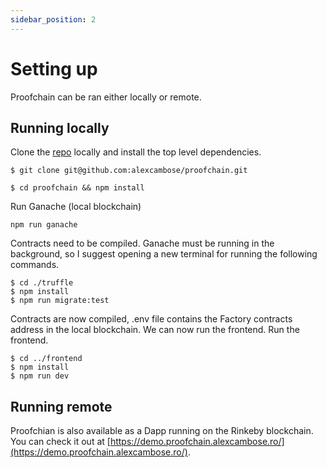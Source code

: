 ```yaml
---
sidebar_position: 2
---
```


# Setting up

Proofchain can be ran either locally or remote.

## Running locally

Clone the [repo](https://github.com/alexcambose/proofchain) locally and install the top level dependencies.

```
$ git clone git@github.com:alexcambose/proofchain.git

$ cd proofchain && npm install
```

Run Ganache (local blockchain)

```
npm run ganache
```

Contracts need to be compiled. Ganache must be running in the background, so I suggest opening a new terminal for running the following commands.

```
$ cd ./truffle
$ npm install
$ npm run migrate:test
```

Contracts are now compiled, .env file contains the Factory contracts address in the local blockchain. We can now run the frontend.
Run the frontend.

```
$ cd ../frontend
$ npm install
$ npm run dev
```

## Running remote

Proofchian is also available as a Dapp running on the Rinkeby blockchain. You can check it out at [https://demo.proofchain.alexcambose.ro/](https://demo.proofchain.alexcambose.ro/).
